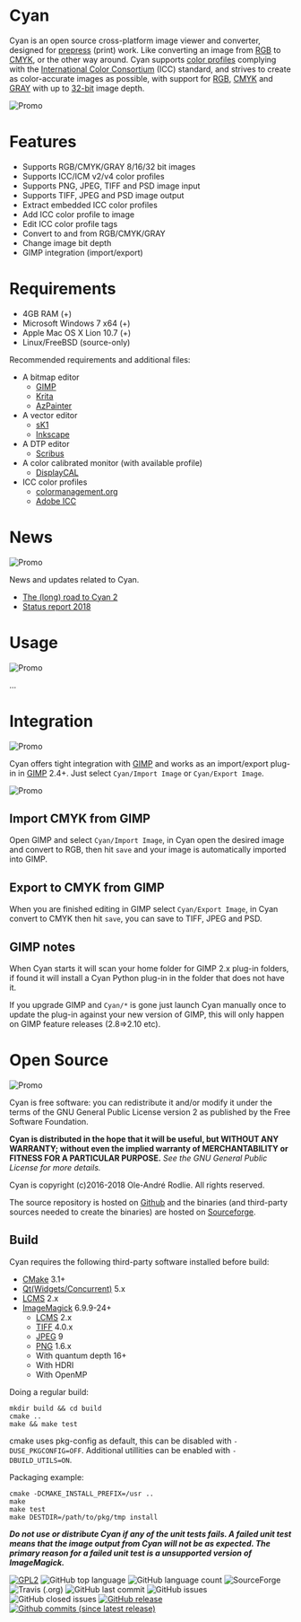 # Cyan

Cyan is an open source cross-platform image viewer and converter, designed for [prepress](https://en.wikipedia.org/wiki/Prepress) (print) work. Like converting an image from [RGB](https://en.wikipedia.org/wiki/RGB_color_model) to [CMYK](https://en.wikipedia.org/wiki/CMYK_color_model), or the other way around. Cyan supports [color profiles](https://en.wikipedia.org/wiki/ICC_profile) complying with the [International Color Consortium](http://www.color.org/index.xalter) (ICC) standard, and strives to create as color-accurate images as possible, with support for [RGB](https://en.wikipedia.org/wiki/RGB_color_model), [CMYK](https://en.wikipedia.org/wiki/CMYK_color_model) and [GRAY](https://en.wikipedia.org/wiki/Grayscale) with up to [32-bit](https://en.wikipedia.org/wiki/32-bit) image depth.

![Promo](https://github.com/rodlie/cyan/raw/master/docs/images/cyan-promo-01.png)

# Features

* Supports RGB/CMYK/GRAY 8/16/32 bit images
* Supports ICC/ICM v2/v4 color profiles
* Supports PNG, JPEG, TIFF and PSD image input
* Supports TIFF, JPEG and PSD image output
* Extract embedded ICC color profiles
* Add ICC color profile to image
* Edit ICC color profile tags
* Convert to and from RGB/CMYK/GRAY
* Change image bit depth
* GIMP integration (import/export)

# Requirements

 * 4GB RAM (+)
 * Microsoft Windows 7 x64 (+)
 * Apple Mac OS X Lion 10.7 (+)
 * Linux/FreeBSD (source-only)

 Recommended requirements and additional files:

 * A bitmap editor
   * [GIMP](https://www.gimp.org)
   * [Krita](https://krita.org)
   * [AzPainter](https://github.com/symbian9/azpainter)
 * A vector editor
   * [sK1](https://sk1project.net/)
   * [Inkscape](https://inkscape.org/)
 * A DTP editor
   * [Scribus](https://www.scribus.net/)
 * A color calibrated monitor (with available profile)
   * [DisplayCAL](https://displaycal.net/)
 * ICC color profiles
   * [colormanagement.org](http://www.colormanagement.org)
   * [Adobe ICC](https://www.adobe.com/support/downloads/iccprofiles/icc_eula_win_end.html)

# News
![Promo](https://github.com/rodlie/cyan/raw/master/docs/images/cyan-promo-02.png)

News and updates related to Cyan.

 * [The (long) road to Cyan 2](https://github.com/rodlie/cyan/issues/12)
 * [Status report 2018](https://sourceforge.net/p/prepress/blog/2018/11/cyan-2018-status-report/)

# Usage
![Promo](https://github.com/rodlie/cyan/raw/master/docs/images/cyan-promo-04.png)

...

# Integration
![Promo](https://github.com/rodlie/cyan/raw/master/docs/images/cyan-promo-06.png)

Cyan offers tight integration with [GIMP](https://www.gimp.org) and works as an import/export plug-in in [GIMP](https://www.gimp.org) 2.4+. Just select ``Cyan/Import Image`` or ``Cyan/Export Image``.

![Promo](https://github.com/rodlie/cyan/raw/master/docs/images/cyan-promo-07.png)

## Import CMYK from GIMP

Open GIMP and select ``Cyan/Import Image``, in Cyan open the desired image and convert to RGB, then hit ``save`` and your image is automatically imported into GIMP.

## Export to CMYK from GIMP

When you are finished editing in GIMP select ``Cyan/Export Image``, in Cyan convert to CMYK then hit ``save``, you can save to TIFF, JPEG and PSD.

## GIMP notes

When Cyan starts it will scan your home folder for GIMP 2.x plug-in folders, if found it will install a Cyan Python plug-in in the folder that does not have it. 

If you upgrade GIMP and ``Cyan/*`` is gone just launch Cyan manually once to update the plug-in against your new version of GIMP, this will only happen on GIMP feature releases (2.8=>2.10 etc).

# Open Source
![Promo](https://github.com/rodlie/cyan/raw/master/docs/images/cyan-promo-05.png)

Cyan is free software: you can redistribute it and/or modify it under the terms of the GNU General Public License version 2 as published by the Free Software Foundation.

**Cyan is distributed in the hope that it will be useful, but WITHOUT ANY WARRANTY; without even the implied warranty of MERCHANTABILITY or FITNESS FOR A PARTICULAR PURPOSE.**  *See the GNU General Public License for more details.*

Cyan is copyright (c)2016-2018 Ole-André Rodlie. All rights reserved.

The source repository is hosted on [Github](https://github.com/rodlie/cyan) and the binaries (and third-party sources needed to create the binaries) are hosted on [Sourceforge](https://sourceforge.net/projects/prepress/files/).

## Build

Cyan requires the following third-party software installed before build:

 * [CMake](https://cmake.org/) 3.1+
 * [Qt(Widgets/Concurrent)](https://www.qt.io/) 5.x
 * [LCMS](http://www.littlecms.com/) 2.x
 * [ImageMagick](http://imagemagick.org/script/index.php) 6.9.9-24+
   * [LCMS](http://www.littlecms.com/) 2.x
   * [TIFF](http://www.simplesystems.org/libtiff/) 4.0.x
   * [JPEG](https://www.ijg.org/) 9
   * [PNG](http://www.libpng.org/pub/png/libpng.html) 1.6.x
   * With quantum depth 16+
   * With HDRI
   * With OpenMP

Doing a regular build:
```
mkdir build && cd build
cmake ..
make && make test
```

cmake uses pkg-config as default, this can be disabled with ``-DUSE_PKGCONFIG=OFF``. Additional utillities can be enabled with ``-DBUILD_UTILS=ON``.

Packaging example:
```
cmake -DCMAKE_INSTALL_PREFIX=/usr ..
make
make test
make DESTDIR=/path/to/pkg/tmp install
```

 ***Do not use or distribute Cyan if any of the unit tests fails. A failed unit test means that the image output from Cyan will not be as expected. The primary reason for a failed unit test is a unsupported version of ImageMagick.***

[![GPL2](https://img.shields.io/github/license/rodlie/cyan.svg)](https://www.gnu.org/licenses/old-licenses/gpl-2.0.en.html) ![GitHub top language](https://img.shields.io/github/languages/top/rodlie/cyan.svg) ![GitHub language count](https://img.shields.io/github/languages/count/rodlie/cyan.svg) ![SourceForge](https://img.shields.io/sourceforge/dm/prepress.svg) ![Travis (.org)](https://img.shields.io/travis/rodlie/cyan.svg) ![GitHub last commit](https://img.shields.io/github/last-commit/rodlie/cyan.svg) ![GitHub issues](https://img.shields.io/github/issues-raw/rodlie/cyan.svg) ![GitHub closed issues](https://img.shields.io/github/issues-closed/rodlie/cyan.svg) [![GitHub release](https://img.shields.io/github/release/rodlie/cyan.svg)](https://github.com/rodlie/cyan/releases) [![Github commits (since latest release)](https://img.shields.io/github/commits-since/rodlie/cyan/latest.svg)](https://github.com/rodlie/cyan)
